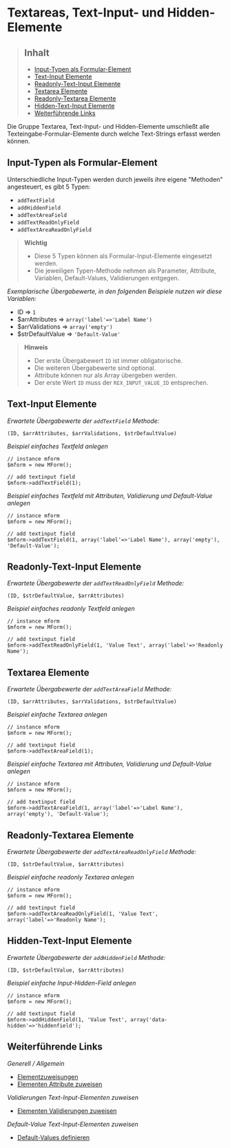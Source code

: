 # Textareas, Text-Input- und Hidden-Elemente

> ## Inhalt
> - [Input-Typen als Formular-Element](#Typen)
> - [Text-Input Elemente](#Text-Input)
> - [Readonly-Text-Input Elemente](#Text-Input-Readonly)
> - [Textarea Elemente](#Textarea)
> - [Readonly-Textarea Elemente](#Textarea-Readonly)
> - [Hidden-Text-Input Elemente](#Text-Input-Hidden)
> - [Weiterführende Links](#Links)

Die Gruppe Textarea, Text-Input- und Hidden-Elemente umschließt alle Texteingabe-Formular-Elemente durch welche Text-Strings erfasst werden können.




<a name="Typen"></a>
## Input-Typen als Formular-Element

Unterschiedliche Input-Typen werden durch jeweils ihre eigene "Methoden" angesteuert, es gibt 5 Typen:

* `addTextField`
* `addHiddenField`
* `addTextAreaField`
* `addTextReadOnlyField`
* `addTextAreaReadOnlyField`

> **Wichtig**
>
> * Diese 5 Typen können als Formular-Input-Elemente eingesetzt werden. 
> * Die jeweiligen Typen-Methode nehmen als Parameter, Attribute, Variablen, Default-Values, Validierungen entgegen.


*Exemplarische Übergabewerte, in den folgenden Beispiele nutzen wir diese Variablen:*

* ID => `1`
* $arrAttributes => `array('label'=>'Label Name')`
* $arrValidations => `array('empty')`
* $strDefaultValue => `'Default-Value'`

> **Hinweis**
>
> * Der erste Übergabewert `ID` ist immer obligatorische.
> * Die weiteren Übergabewerte sind optional.
> * Attribute können nur als Array übergeben werden.
> * Der erste Wert `ID` muss der `REX_INPUT_VALUE_ID` entsprechen.


<a name="Text-Input"></a>
## Text-Input Elemente

*Erwartete Übergabewerte der `addTextField` Methode:*

`(ID, $arrAttributes, $arrValidations, $strDefaultValue)`

*Beispiel einfaches Textfeld anlegen*
 
```
// instance mform
$mform = new MForm();

// add textinput field
$mform->addTextField(1);
```

*Beispiel einfaches Textfeld mit Attributen, Validierung und Default-Value anlegen*

```
// instance mform
$mform = new MForm();

// add textinput field
$mform->addTextField(1, array('label'=>'Label Name'), array('empty'), 'Default-Value');
```

<a name="Text-Input-Readonly"></a>
## Readonly-Text-Input Elemente

*Erwartete Übergabewerte der `addTextReadOnlyField` Methode:*

`(ID, $strDefaultValue, $arrAttributes)`

*Beispiel einfaches readonly Textfeld anlegen*
 
```
// instance mform
$mform = new MForm();

// add textinput field
$mform->addTextReadOnlyField(1, 'Value Text', array('label'=>'Readonly Name');
```

<a name="Textarea"></a>
## Textarea Elemente

*Erwartete Übergabewerte der `addTextAreaField` Methode:*

`(ID, $arrAttributes, $arrValidations, $strDefaultValue)`

*Beispiel einfache Textarea anlegen*
 
```
// instance mform
$mform = new MForm();

// add textinput field
$mform->addTextAreaField(1);
```

*Beispiel einfache Textarea mit Attributen, Validierung und Default-Value anlegen*

```
// instance mform
$mform = new MForm();

// add textinput field
$mform->addTextAreaField(1, array('label'=>'Label Name'), array('empty'), 'Default-Value');
```

<a name="Textarea-Readonly"></a>
## Readonly-Textarea Elemente

*Erwartete Übergabewerte der `addTextAreaReadOnlyField` Methode:*

`(ID, $strDefaultValue, $arrAttributes)`

*Beispiel einfache readonly Textarea anlegen*

```
// instance mform
$mform = new MForm();

// add textinput field
$mform->addTextAreaReadOnlyField(1, 'Value Text', array('label'=>'Readonly Name');
```

<a name="Text-Input-Hidden"></a>
## Hidden-Text-Input Elemente

*Erwartete Übergabewerte der `addHiddenField` Methode:*

`(ID, $strDefaultValue, $arrAttributes)`

*Beispiel einfache Input-Hidden-Field anlegen*

```
// instance mform
$mform = new MForm();

// add textinput field
$mform->addHiddenField(1, 'Value Text', array('data-hidden'=>'hiddenfield');
```

<a name="Links"></a>
## Weiterführende Links

*Generell / Allgemein*

* [Elementzuweisungen](elements_general.md)
* [Elementen Attribute zuweisen](elements_attributes.md)

*Validierungen Text-Input-Elementen zuweisen*

* [Elementen Validierungen zuweisen](elements_validates.md)

*Default-Value Text-Input-Elementen zuweisen*

* [Default-Values definieren](elements_default_values.md)